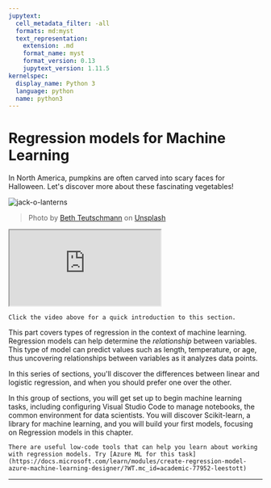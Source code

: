 ```yaml
---
jupytext:
  cell_metadata_filter: -all
  formats: md:myst
  text_representation:
    extension: .md
    format_name: myst
    format_version: 0.13
    jupytext_version: 1.11.5
kernelspec:
  display_name: Python 3
  language: python
  name: python3
---
```


# Regression models for Machine Learning

In North America, pumpkins are often carved into scary faces for Halloween. Let's discover more about these fascinating vegetables!

![jack-o-lanterns](../../../images/ml-regression/jack-o-lanterns.jpg)
> Photo by <a href="https://unsplash.com/@teutschmann?utm_source=unsplash&utm_medium=referral&utm_content=creditCopyText">Beth Teutschmann</a> on <a href="https://unsplash.com/s/photos/jack-o-lanterns?utm_source=unsplash&utm_medium=referral&utm_content=creditCopyText">Unsplash</a>

<div class="yt-container">
  <iframe src="https://www.youtube.com/embed/5QnJtDad4iQ" allowfullscreen></iframe>
</div>

```{seealso}
Click the video above for a quick introduction to this section.
```

This part covers types of regression in the context of machine learning. Regression models can help determine the _relationship_ between variables. This type of model can predict values such as length, temperature, or age, thus uncovering relationships between variables as it analyzes data points.

In this series of sections, you'll discover the differences between linear and logistic regression, and when you should prefer one over the other.

In this group of sections, you will get set up to begin machine learning tasks, including configuring Visual Studio Code to manage notebooks, the common environment for data scientists. You will discover Scikit-learn, a library for machine learning, and you will build your first models, focusing on Regression models in this chapter.

```{seealso}
There are useful low-code tools that can help you learn about working with regression models. Try [Azure ML for this task](https://docs.microsoft.com/learn/modules/create-regression-model-azure-machine-learning-designer/?WT.mc_id=academic-77952-leestott)
```

---

```{tableofcontents}
```
